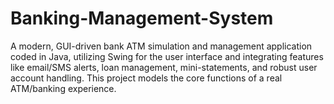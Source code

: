 # Banking-Management-System
A modern, GUI-driven bank ATM simulation and management application coded in Java, utilizing Swing for the user interface and integrating features like email/SMS alerts, loan management, mini-statements, and robust user account handling. This project models the core functions of a real ATM/banking experience.
